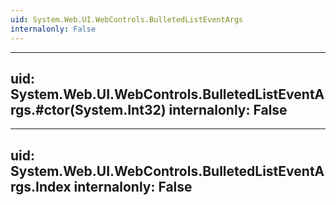 ```yaml
---
uid: System.Web.UI.WebControls.BulletedListEventArgs
internalonly: False
---
```


---
uid: System.Web.UI.WebControls.BulletedListEventArgs.#ctor(System.Int32)
internalonly: False
---

---
uid: System.Web.UI.WebControls.BulletedListEventArgs.Index
internalonly: False
---
